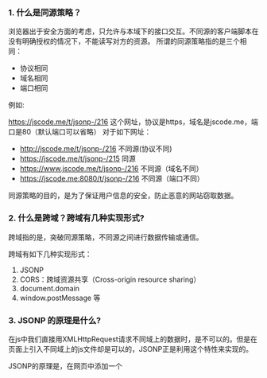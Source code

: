 ### 1. 什么是同源策略？
浏览器出于安全方面的考虑，只允许与本域下的接口交互。不同源的客户端脚本在没有明确授权的情况下，不能读写对方的资源。
所谓的同源策略指的是三个相同：
- 协议相同
- 域名相同
- 端口相同

例如:

https://jscode.me/t/jsonp-/216 这个网址，协议是https，域名是jscode.me，端口是80（默认端口可以省略）
对于如下网址：
- http://jscode.me/t/jsonp-/216 不同源(协议不同)
- https://jscode.me/t/jsonp-/215 同源
- https://www.jscode.me/t/jsonp-/216 不同源（域名不同）
- https://jscode.me:8080/t/jsonp-/216 不同源（端口不同）

同源策略的目的，是为了保证用户信息的安全，防止恶意的网站窃取数据。

### 2. 什么是跨域？跨域有几种实现形式?
跨域指的是，突破同源策略，不同源之间进行数据传输或通信。

跨域有如下几种实现形式：
1. JSONP
2. CORS：跨域资源共享（Cross-origin resource sharing）
3. document.domain
4. window.postMessage
等

### 3. JSONP 的原理是什么?
在js中我们直接用XMLHttpRequest请求不同域上的数据时，是不可以的。但是在页面上引入不同域上的js文件却是可以的，JSONP正是利用这个特性来实现的。

JSONP的原理是，在网页中添加一个<script>元素，向服务器请求JSON数据，这种做法不受同源政策限制；服务器收到请求后，将数据包裹在一个指定名字的回调函数里传回来。

如：
```
//前端部分:
  function addScriptTag(src) {
    var script = document.createElement('script');
    script.src = src;
    document.body.appendChild(script);
  }

  window.onload = function () {
    addScriptTag('http://jscode.me/getData?callback=showMes');
  }

  function showMes(data) {
    console.log(data.name)
  }
```
服务器收到这个请求后，会将数据放在回调函数的参数位置返回：
```
//后端部分：
app.get('/getData', function (req, res) {
  var data = {
    "name": "dk",
    "age": "23"
  }
  var cb = req.query.callback
  if (cb) {
    res.send(cb + '(' + JSON.stringify(data) + ')')
  } else {
    res.send(data)
  }
})
/*
  返回：showMes({"name":"dk","age":"23"})
*/
```
### 4. CORS是什么?
CORS是一个W3C标准，全称是“跨域资源共享”(Cross-origin resource sharing)。

它允许浏览器向跨源服务器，发出XMLHttpRequest请求，从而克服了AJAX只能同源使用的限制。  

CORS需要浏览器和服务器同时支持。目前所有浏览器都支持该功能，IE浏览器不能低于IE10。

实现功能非常简单，只需要由服务器发送一个响应标头即可。它是通过客户端+服务端协作声明的方式来确保请求安全的。服务端会在HTTP请求头增加一系列HTTP请求参数（例如Acess-Control-Allow-Origin等），来限制哪些域的请求和哪些类型可以接受，而客户端在发起请求时必须声明自己的源(Origin)，否则服务器将不予处理，如果客户端不作声明，请求甚至会被浏览器直接拦截到不了服务端。服务端收到HTTP请求后会进行域的比较，只有同域的请求才会处理。

浏览器将CORS请求分为两类：简单请求（simple request）和非简单请求（not-so-simple request）。

只要满足以下两大条件，就属于简单请求：
```
（1）请求方法是以下三种方法之一：
- HEAD
- GET
- POST
（2）HTTP的头信息不超过以下几种字段：
- Accept
- Accept-Language
- Content-Language
- Last-Event-ID
- Content-Type：只限于三个值application/x-www-form-urlencoded、multipart/form-data、text/plain
```
凡是不同时满足上面两个条件，就属于非简单请求。

浏览器对这两种请求的处理方式是不一样的。
1. 简单请求  
对于简单请求，浏览器直接发出CORS请求。具体来说就是在头信息中，增加一个Origin字段。而Origin字段说明本次请求来自哪个源（协议+域名+端口）。服务器根据这个值，决定是否同意这次请求。如果Origin指定的源，不在许可范围内，浏览器会返回一个正常的HTTP回应。如果Origin指定的域名在许可范围内，服务器返回的响应，会多出几个头信息 。如：
```
Access-Control-Allow-Origin: http://api.jirengu.com
Access-Control-Allow-Credentials: true
Access-Control-Expose-Headers: showMes
Content-Type: text/html; charset=utf-8
```

2. 非简单请求  
非简单请求是那种对服务器有特殊要求的请求，比如请求方法是PUT或DELETE，或Content-Type字段的类型是application/json。

    非简单请求的CORS请求，会在正式通信之前，增加一次HTTP查询请求。浏览器先询问服务器，当前网页所在的域名是否在服务器的虚空名单之中，一次可以使用哪些HTTP动词和头信息字段。只有得到肯定答复，浏览器才会发出正式的XMLHttpRequest请求，否则就会报错。

### 5.  根据视频里的讲解演示三种以上跨域的解决方式
1. JSONP 
```
//前端部分
<body>
  <button id="btn">点我</button>
  <script>
    var btn = document.getElementById("btn")
    btn.addEventListener('click', function () {
      var script = document.createElement('script')
      script.src = "http://b.kmac007.com:8080/getData?callback=showMes"
      document.body.appendChild(script)
      document.body.removeChild(script)
    })

    function showMes(data) {
      var newLi = document.createElement('li')
      newLi.innerText = data
      document.body.appendChild(newLi)
    }
  </script>
</body>
```
```
//后端部分
app.get('/getData', function (req, res) {
  var data = 'are u ok'
  var cd = req.query.callback
  if (cd) {
    res.send(cd + '(' + JSON.stringify(data) + ')')
  } else {
    res.send(data)
  }
})
```

2. CORS
```
//前端部分
<body>
  <button id="btn">点我</button>
  <script>
    var btn = document.getElementById("btn")
    btn.addEventListener('click', function () {
      var xhr = new XMLHttpRequest()
      xhr.onreadystatechange = function () {
        if (xhr.readyState === 4 && xhr.status === 200) {
          var newLi = document.createElement('li')
          newLi.innerText = xhr.responseText
          document.body.appendChild(newLi)
        }
      }
      xhr.open('get', 'http://b.kmac007.com:8080/getData', true)
      xhr.send()
    })
  </script>
</body>
```
```
//后端部分
app.get('/getData',function(req,res){
  var data = "are u ok"
  res.header("Access-Control-Allow-Origin","*")  
  // 加入响应头Access-Control-Allow-Origin
  res.send(data)
})
```
3. 降域  
这个方法有局限性，只能用于具有相同主域名的子域名之间的跨域。   

主页面a.html
```
 document.domain = 降域后的域名
```
在主页面中通过iframe引入的b.html
```
 document.domain = 降域后的域名
```
4. postMessage  

由HTML5引入的API,postMEssage()方法允许来自不同源的脚本采用异步方式进行有限通信。这个API为 window对象新增了一个window.postMessage方法，允许跨窗口通信，不论这两个窗口是否同源。

postMessage方法的第一个参数是具体的信息内容，第二个参数是接收信息的窗口源（origin）,即“协议+域名+端口”。也可以设为*，表示不限制域名，向所有窗口发送。

即父窗口与子窗口互相发送消息，通过message事件，监听对方的消息，实现跨域。  

父窗口：
```
  $('.main input').addEventListener('input', function () {
    console.log(this.value);
    window.frames[0].postMessage(this.value, '*');
    //向子窗口发送信息
  })

  window.addEventListener('message', function (e) {
    $('.main input').value = e.data
    console.log(e.data);
    //监听子窗口发送信息的变化
  });

  function $(id) {
    return document.querySelector(id);
  }

```
子窗口：
```
$('#input').addEventListener('input', function(){
	window.parent.postMessage(this.value, '*');
  //向父窗口发送信息
})

window.addEventListener('message',function(e) {
		$('#input').value = e.data
    console.log(e.data);
    //监听父窗口的发送的信息变化
});

function $(id){
	return document.querySelector(id);
}
```